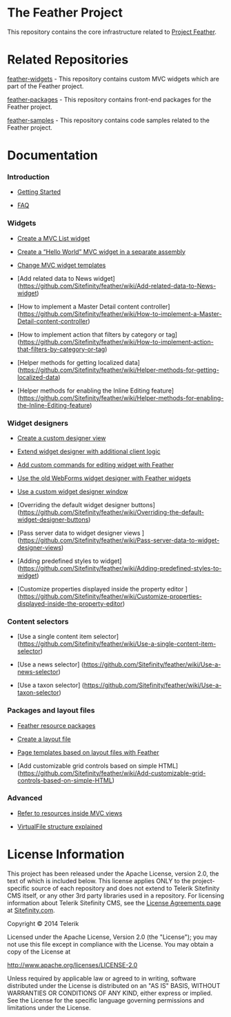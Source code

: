 The Feather Project
=======

This repository contains the core infrastructure related to [Project Feather](http://projectfeather.sitefinity.com).

# Related Repositories

[feather-widgets](https://github.com/Sitefinity/feather-widgets) - This repository contains custom MVC widgets which are part of the Feather project.

[feather-packages](https://github.com/Sitefinity/feather-packages) - This repository contains front-end packages for the Feather project.

[feather-samples](https://github.com/Sitefinity/feather-samples) - This repository contains code samples related to the Feather project.

# Documentation

### Introduction

   * [Getting Started](https://github.com/Sitefinity/feather/wiki/Getting-Started)

   * [FAQ](https://github.com/Sitefinity/feather/wiki/FAQ)

### Widgets

   * [Create a MVC List widget](https://github.com/Sitefinity/feather/wiki/Create-a-MVC-List-widget)
  
   * [Create a “Hello World” MVC widget in a separate assembly](https://github.com/Sitefinity/feather/wiki/Create-a-%E2%80%9CHello-World%E2%80%9D-MVC-widget-in-a-separate-assembly)

   * [Change MVC widget templates](https://github.com/Sitefinity/feather/wiki/Change-MVC-widget-templates)

   * [Add related data to News widget] (https://github.com/Sitefinity/feather/wiki/Add-related-data-to-News-widget)

   * [How to implement a Master Detail content controller] (https://github.com/Sitefinity/feather/wiki/How-to-implement-a-Master-Detail-content-controller)

   * [How to implement action that filters by category or tag] (https://github.com/Sitefinity/feather/wiki/How-to-implement-action-that-filters-by-category-or-tag)

   * [Helper methods for getting localized data] (https://github.com/Sitefinity/feather/wiki/Helper-methods-for-getting-localized-data)

   * [Helper methods for enabling the Inline Editing feature] (https://github.com/Sitefinity/feather/wiki/Helper-methods-for-enabling-the-Inline-Editing-feature)

### Widget designers

   * [Create a custom designer view](https://github.com/Sitefinity/feather/wiki/Create-a-custom-designer-view)

   * [Extend widget designer with additional client logic](https://github.com/Sitefinity/feather/wiki/Extend-widget-designer-with-additional-client-logic)

   * [Add custom commands for editing widget with Feather ](https://github.com/Sitefinity/feather/wiki/Add-custom-commands-for-editing-widget-with-Feather)

   * [Use the old WebForms widget designer with Feather widgets](https://github.com/Sitefinity/feather/wiki/Use-the-old-WebForms-widget-designer-with-Feather-widgets)

   * [Use a custom widget designer window](https://github.com/Sitefinity/feather/wiki/Use-a-custom-widget-designer-window)

   * [Overriding the default widget designer buttons] (https://github.com/Sitefinity/feather/wiki/Overriding-the-default-widget-designer-buttons)

   * [Pass server data to widget designer views ] (https://github.com/Sitefinity/feather/wiki/Pass-server-data-to-widget-designer-views)

   * [Adding predefined styles to widget] (https://github.com/Sitefinity/feather/wiki/Adding-predefined-styles-to-widget)

   * [Customize properties displayed inside the property editor ] (https://github.com/Sitefinity/feather/wiki/Customize-properties-displayed-inside-the-property-editor)

### Content selectors

   * [Use a single content item selector] (https://github.com/Sitefinity/feather/wiki/Use-a-single-content-item-selector)

   * [Use a news selector] (https://github.com/Sitefinity/feather/wiki/Use-a-news-selector)

   * [Use a taxon selector] (https://github.com/Sitefinity/feather/wiki/Use-a-taxon-selector)

### Packages and layout files

   * [Feather resource packages](https://github.com/Sitefinity/feather/wiki/Feather-resource-packages)

   * [Create a layout file](https://github.com/Sitefinity/feather/wiki/Create-a-layout-file)

   * [Page templates based on layout files with Feather](https://github.com/Sitefinity/feather/wiki/Page-templates-based-on-layout-files-with-Feather)

   * [Add customizable grid controls based on simple HTML] (https://github.com/Sitefinity/feather/wiki/Add-customizable-grid-controls-based-on-simple-HTML)


### Advanced

   * [Refer to resources inside MVC views](https://github.com/Sitefinity/feather/wiki/Refer-to-resources-inside-MVC-views)

   * [VirtualFile structure explained](https://github.com/Sitefinity/feather/wiki/VirtualFile-structure-explained)

# License Information

This project has been released under the Apache License, version 2.0, the text of which is included below. This license applies ONLY to the project-specific source of each repository and does not extend to Telerik Sitefinity CMS itself, or any other 3rd party libraries used in a repository. For licensing information about Telerik Sitefinity CMS, see the [License Agreements page](http://www.sitefinity.com/purchase/license-agreement) at [Sitefinity.com](http://www.sitefinity.com/).

Copyright © 2014 Telerik

Licensed under the Apache License, Version 2.0 (the "License"); you may not use this file except in compliance with the License. You may obtain a copy of the License at

http://www.apache.org/licenses/LICENSE-2.0

Unless required by applicable law or agreed to in writing, software distributed under the License is distributed on an "AS IS" BASIS, WITHOUT WARRANTIES OR CONDITIONS OF ANY KIND, either express or implied. See the License for the specific language governing permissions and limitations under the License.

